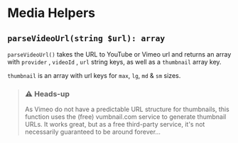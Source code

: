 # Media Helpers

## `parseVideoUrl(string $url): array`

`parseVideoUrl()` takes the URL to YouTube or Vimeo url and returns an array with `provider` , `videoId` , `url` string keys, as well as a `thumbnail` array key.

`thumbnail` is an array with url keys for `max`, `lg`, `md` & `sm` sizes.


> ### ⚠&nbsp;**Heads-up**
>
> As Vimeo do not have a predictable URL structure for thumbnails, this function uses the (free) vumbnail.com service to generate thumbnail URLs. It works great, but as a free third-party service, it's not necessarily guaranteed to be around forever...




